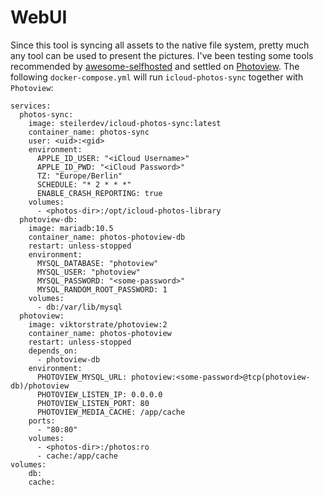 # WebUI

Since this tool is syncing all assets to the native file system, pretty much any tool can be used to present the pictures. I've been testing some tools recommended by [awesome-selfhosted](https://github.com/awesome-selfhosted/awesome-selfhosted#photo-and-video-galleries) and settled on [Photoview](https://photoview.github.io/). The following `docker-compose.yml` will run `icloud-photos-sync` together with `Photoview`:

```
services:
  photos-sync:
    image: steilerdev/icloud-photos-sync:latest
    container_name: photos-sync
    user: <uid>:<gid> 
    environment:
      APPLE_ID_USER: "<iCloud Username>"
      APPLE_ID_PWD: "<iCloud Password>"
      TZ: "Europe/Berlin"                                                       
      SCHEDULE: "* 2 * * *"
      ENABLE_CRASH_REPORTING: true
    volumes:
      - <photos-dir>:/opt/icloud-photos-library
  photoview-db:
    image: mariadb:10.5
    container_name: photos-photoview-db
    restart: unless-stopped
    environment:
      MYSQL_DATABASE: "photoview"
      MYSQL_USER: "photoview"
      MYSQL_PASSWORD: "<some-password>"
      MYSQL_RANDOM_ROOT_PASSWORD: 1
    volumes:
      - db:/var/lib/mysql
  photoview:
    image: viktorstrate/photoview:2
    container_name: photos-photoview
    restart: unless-stopped
    depends_on:
      - photoview-db
    environment:
      PHOTOVIEW_MYSQL_URL: photoview:<some-password>@tcp(photoview-db)/photoview
      PHOTOVIEW_LISTEN_IP: 0.0.0.0
      PHOTOVIEW_LISTEN_PORT: 80
      PHOTOVIEW_MEDIA_CACHE: /app/cache
    ports:
      - "80:80"
    volumes:
      - <photos-dir>:/photos:ro
      - cache:/app/cache
volumes:
    db:
    cache:
```